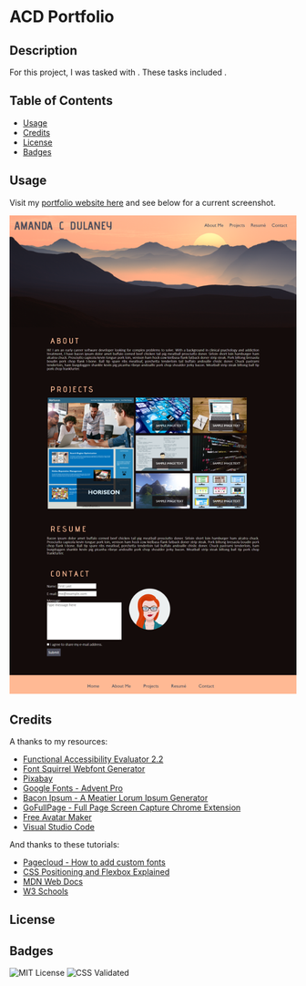 # ACD Portfolio
## Description
For this project, I was tasked with . These tasks included .

## Table of Contents
- [Usage](#usage)
- [Credits](#credits)
- [License](#license)
- [Badges](#badges)

## Usage
Visit my [portfolio website here](https://quadrilateral0.github.io/ACD-Portfolio/) and see below for a current screenshot.

![Screenshot of Completed Website](assets\images\screenshot-portfolio.png)

## Credits
A thanks to my resources:
- [Functional Accessibility Evaluator 2.2](https://fae.disability.illinois.edu/anonymous/?Anonymous%20Report=/)
- [Font Squirrel Webfont Generator](https://www.fontsquirrel.com/tools/webfont-generator)
- [Pixabay](https://pixabay.com/)
- [Google Fonts - Advent Pro](https://fonts.google.com/specimen/Advent+Pro)
- [Bacon Ipsum - A Meatier Lorum Ipsum Generator](https://baconipsum.com/)
- [GoFullPage - Full Page Screen Capture Chrome Extension](https://chrome.google.com/webstore/detail/gofullpage-full-page-scre/fdpohaocaechififmbbbbbknoalclacl/related)
- [Free Avatar Maker](https://avatarmaker.com/)
- [Visual Studio Code](https://code.visualstudio.com/download)

And thanks to these tutorials:
- [Pagecloud - How to add custom fonts](https://www.pagecloud.com/blog/how-to-add-custom-fonts-to-any-website)
- [CSS Positioning and Flexbox Explained](https://www.freecodecamp.org/news/css-positioning-and-flexbox-explained/)
- [MDN Web Docs](https://developer.mozilla.org/)
- [W3 Schools](https://www.w3schools.com/)

## License

## Badges
![MIT License](https://img.shields.io/github/license/Quadrilateral0/AccessibilityRefactor?style=plastic)
![CSS Validated](https://jigsaw.w3.org/css-validator/images/vcss-blue)